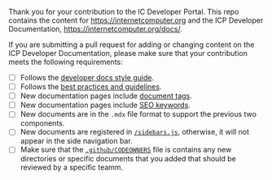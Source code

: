 Thank you for your contribution to the IC Developer Portal. This repo contains the content for https://internetcomputer.org and the ICP Developer Documentation, https://internetcomputer.org/docs/. 

If you are submitting a pull request for adding or changing content on the ICP Developer Documentation, please make sure that your contribution meets the following requirements:

- [ ] Follows the [developer docs style guide](https://github.com/dfinity/portal/blob/master/style-guide.md).
- [ ] Follows the [best practices and guidelines](https://github.com/dfinity/portal/tree/master?tab=readme-ov-file#best-practices).
- [ ] New documentation pages include [document tags](https://github.com/dfinity/portal/tree/master?tab=readme-ov-file#document-tags).
- [ ] New documentation pages include [SEO keywords](https://github.com/dfinity/portal/tree/master?tab=readme-ov-file#seo-keywords).
- [ ] New documents are in the `.mdx` file format to support the previous two components. 
- [ ] New documents are registered in [`/sidebars.js`](https://github.com/dfinity/portal/blob/master/sidebars.js), otherwise, it will not appear in the
  side navigation bar.
- [ ] Make sure that the [`.github/CODEOWNERS`](https://github.com/dfinity/portal/blob/master/.github/CODEOWNERS) file is
contains any new directories or specific documents that you added that should be reviewed by a specific teamm.
